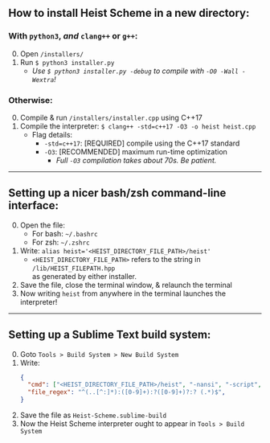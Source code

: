 ## How to install Heist Scheme in a new directory:

### With `python3`, ___and___ `clang++` or `g++`:
0. Open `/installers/`
1. Run `$ python3 installer.py`
   * _Use `$ python3 installer.py -debug` to compile with `-O0 -Wall -Wextra`!_

### Otherwise:
0. Compile & run `/installers/installer.cpp` using C++17
1. Compile the interpreter: `$ clang++ -std=c++17 -O3 -o heist heist.cpp`
   * Flag details:
     - `-std=c++17`: [REQUIRED] compile using the C++17 standard
     - `-O3`: [RECOMMENDED] maximum run-time optimization
       * _Full `-O3` compilation takes about 70s. Be patient._


-------
## Setting up a nicer bash/zsh command-line interface:

0. Open the file:
   * For bash: `~/.bashrc`
   * For zsh: `~/.zshrc`
1. Write: `alias heist='<HEIST_DIRECTORY_FILE_PATH>/heist'`
   * `<HEIST_DIRECTORY_FILE_PATH>` refers to the string in `/lib/HEIST_FILEPATH.hpp`<br>
     as generated by either installer.
2. Save the file, close the terminal window, & relaunch the terminal
3. Now writing `heist` from anywhere in the terminal launches the interpreter!


-------
## Setting up a Sublime Text build system:

0. Goto `Tools > Build System > New Build System`
1. Write:
    ```json
    {
      "cmd": ["<HEIST_DIRECTORY_FILE_PATH>/heist", "-nansi", "-script", "$file"],
      "file_regex": "^(..[^:]*):([0-9]+):?([0-9]+)?:? (.*)$",
    }
    ```
2. Save the file as `Heist-Scheme.sublime-build`
3. Now the Heist Scheme interpreter ought to appear in `Tools > Build System`

